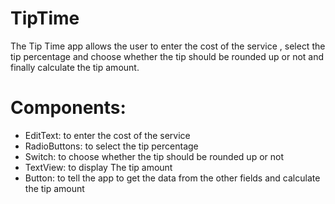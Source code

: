 # TipTime
The Tip Time app  allows the user to enter the cost of the service , select the tip percentage and choose whether the tip should be rounded up or not and finally  calculate the tip amount.
# Components:
* EditText:
 to enter the cost of the service
* RadioButtons:
 to select the tip percentage
* Switch:
 to choose whether the tip should be rounded up or not
* TextView:
 to display The tip amount 
* Button: 
 to tell the app to get the data from the other fields and calculate the tip amount
